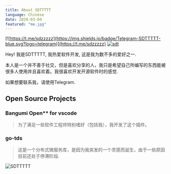 ```yaml
---
title: About SDTTTTT
language: Chinese
date: 2020-03-04
featured: "me.jpg"
---
```



[![https://t.me/sdzzzzz](https://img.shields.io/badge/Telegram-SDTTTTT-blue.svg?logo=telegram)](https://t.me/sdzzzzz)
[![sdt](https://img.shields.io/badge/bilibili-SDTTTTT-red?logo=niconico)](https://space.bilibili.com/27781539)

Hey! 我是SDTTTTT, 我热爱软件开发, 这是我为数不多的爱好之一.

本人是一个并不善于社交，但是喜欢分享的人，我只是希望自己所编写的东西能被很多人使用并且喜欢着。我很喜欢开发开源软件时的感觉.

如果想要联系我，请使用Telegram.

## Open Source Projects

### Bangumi Open** for vscode

> 为了满足一些软件工程师特别嗜好（包括我），我开发了这个插件。

### go-tds

> 这是一个分布式微服务库，是因为我突发的一个灵感而诞生，由于一些原因目前还处于停滞阶段.

![SDTTTTT](https://imgsa.baidu.com/forum/w%3D580/sign=a3bf12530e4f78f0800b9afb49310a83/cbeaabdcd100baa19543cbbc4a10b912c9fc2ea5.jpg)
